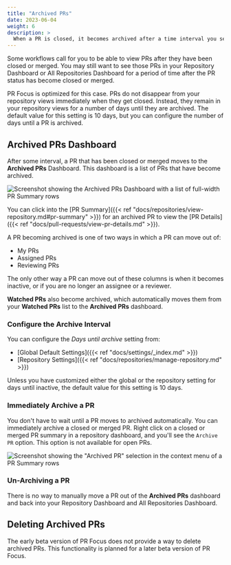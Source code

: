 ```yaml
---
title: "Archived PRs"
date: 2023-06-04
weight: 6
description: >
  When a PR is closed, it becomes archived after a time interval you set. You can still view archived PRs.
---
```


Some workflows call for you to be able to view PRs after they have been closed or merged. You may still want to see those PRs in your Repository Dashboard or All Repositories Dashboard for a period of time after the PR status has become closed or merged.

PR Focus is optimized for this case. PRs do not disappear from your repository views immediately when they get closed. Instead, they remain in your repository views for a number of days until they are archived. The default value for this setting is 10 days, but you can configure the number of days until a PR is archived.

## Archived PRs Dashboard

After some interval, a PR that has been closed or merged moves to the **Archived PRs** Dashboard. This dashboard is a list of PRs that have become archived.

![Screenshot showing the Archived PRs Dashboard with a list of full-width PR Summary rows](/images/archived-prs.png)

You can click into the [PR Summary]({{< ref "docs/repositories/view-repository.md#pr-summary" >}}) for an archived PR to view the [PR Details]({{< ref "docs/pull-requests/view-pr-details.md" >}}).

A PR becoming archived is one of two ways in which a PR can move out of:

- My PRs
- Assigned PRs
- Reviewing PRs

The only other way a PR can move out of these columns is when it becomes inactive, or if you are no longer an assignee or a reviewer.

**Watched PRs** also become archived, which automatically moves them from your **Watched PRs** list to the **Archived PRs** dashboard.

### Configure the Archive Interval

You can configure the *Days until archive* setting from:

- [Global Default Settings]({{< ref "docs/settings/_index.md" >}})
- [Repository Settings]({{< ref "docs/repositories/manage-repository.md" >}})

Unless you have customized either the global or the repository setting for days until inactive, the default value for this setting is 10 days.

### Immediately Archive a PR

You don't have to wait until a PR moves to archived automatically. You can immediately archive a closed or merged PR. Right click on a closed or merged PR summary in a repository dashboard, and you'll see the `Archive PR` option. This option is not available for open PRs.

![Screenshot showing the "Archived PR" selection in the context menu of a PR Summary rows](/images/archive-pr-immediately.png)

### Un-Archiving a PR

There is no way to manually move a PR out of the **Archived PRs** dashboard and back into your Repository Dashboard and All Repositories Dashboard. 

## Deleting Archived PRs

The early beta version of PR Focus does not provide a way to delete archived PRs. This functionality is planned for a later beta version of PR Focus.
